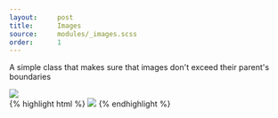 ```yaml
---
layout:		post
title:		Images
source:		modules/_images.scss
order:      1
---
```


A simple class that makes sure that images don't exceed their parent's boundaries

<div class="m-browser">
  <div class="browser">
    <div class="image">
        <div class="content">
            <img src="http://placehold.it/500x150" class="responsive"/>
        </div>
    </div>
  </div>
{% highlight html %}
    <img src="http://placehold.it/500x150" class="responsive"/>
{% endhighlight %}
</div>